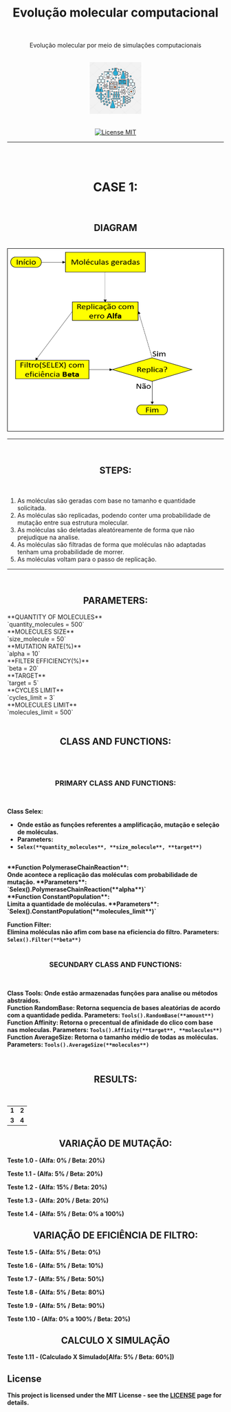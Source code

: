 <h1 align="center">Evolução molecular computacional</h1>
<br>
<p align="center">Evolução molecular por meio de simulações computacionais</p>
<br>
<div align="center">
  <img src="./assets/image/biotechnology1.jpg" alt="BioTech" width="120">
</div>
<br>

<p align="center">
  <a href="https://opensource.org/licenses/MIT">
    <img src="https://img.shields.io/badge/License-MIT-blue.svg" alt="License MIT">
  </a>
</p>
<hr size="5"/>
<br>
<br>

<h1 align="center">CASE 1:</h1>
<br>

<h2 align="center">DIAGRAM</h2>
<br>

<div align="center">
  <img src="./assets/image/diagram.png" alt="BioTech" height="425" width="660">
</div>

<hr size="5"/>


<br>
  <h2 align="center">STEPS:</h2>
<br>

 1. As moléculas são geradas com base no tamanho e quantidade solicitada.
 2. As moléculas são replicadas, podendo conter uma probabilidade de mutação entre sua estrutura molecular.
 3. As moléculas são deletadas aleatóreamente de forma que não prejudique na analise.
 4. As moléculas são filtradas de forma que moléculas não adaptadas tenham uma probabilidade de morrer.
 5. As moléculas voltam para o passo de replicação.
<hr size="5"/>
<br>


<h2 align="center">PARAMETERS:</h2>
**QUANTITY OF MOLECULES**<br>
`quantity_molecules = 500`
<br>
**MOLECULES SIZE**<br>
`size_molecule = 50`
<br>
**MUTATION RATE(%)**<br>
`alpha = 10`
<br>
**FILTER EFFICIENCY(%)**<br>
`beta = 20`
<br>
**TARGET**<br>
`target = 5`
<br>
**CYCLES LIMIT**<br>
`cycles_limit = 3`
<br>
**MOLECULES LIMIT**<br>
`molecules_limit = 500`
<br>

<br>
  <h2 align="center">CLASS AND FUNCTIONS:</h2>
<br>
<br>
  <h3 align="center">PRIMARY CLASS AND FUNCTIONS:</h3>
<br>


<strong>Class Selex:</trong>
 - Onde estão as funções referentes a amplificação, mutação e seleção de moléculas.
 - **Parameters**:
 - `Selex(**quantity_molecules**, **size_molecule**, **target**)`

<br>
**Function PolymeraseChainReaction**:<br>
Onde acontece a replicação das moléculas com probabilidade de mutação.
**Parameters**: `Selex().PolymeraseChainReaction(**alpha**)`
<br>
**Function ConstantPopulation**:<br>
Limita a quantidade de moléculas.
**Parameters**: `Selex().ConstantPopulation(**molecules_limit**)`

**Function Filter**:<br>
Elimina moléculas não afim com base na eficiencia do filtro.
**Parameters**: `Selex().Filter(**beta**)`
<br>
<br>
  <h3 align="center">SECUNDARY CLASS AND FUNCTIONS:</h3>
<br>

**Class Tools**:
Onde estão armazenadas funções para analise ou métodos abstraidos.
<br>
**Function RandomBase:**
Retorna sequencia de bases aleatórias de acordo com a quantidade pedida.
**Parameters**: `Tools().RandomBase(**amount**)`
<br> 
**Function Affinity**:
Retorna o precentual de afinidade do clico com base nas moleculas.
**Parameters**: `Tools().Affinity(**target**, **molecules**)`
<br>
**Function AverageSize**:
Retorna o tamanho médio de todas as moléculas.
**Parameters**: `Tools().AverageSize(**molecules**)`
<br>

<br>
  <h2 align="center">RESULTS:</h2>
<br>

<table>
  <tr>
    <td>1</td>
    <td>2</td>
  </tr>
  <tr>
    <td>3</td>
    <td>4</td>
  </tr>
</table>

<h2 align="center">VARIAÇÃO DE MUTAÇÃO:</h2>

Teste 1.0 - (Alfa: 0% / Beta: 20%)

Teste 1.1 - (Alfa: 5% / Beta: 20%)

Teste 1.2 - (Alfa: 15% / Beta: 20%)

Teste 1.3 - (Alfa: 20% / Beta: 20%)

Teste 1.4 - (Alfa: 5% / Beta: 0% a 100%)

<h2 align="center">VARIAÇÃO DE EFICIÊNCIA DE FILTRO:</h2>

Teste 1.5 - (Alfa: 5% / Beta: 0%)

Teste 1.6 - (Alfa: 5% / Beta: 10%)

Teste 1.7 - (Alfa: 5% / Beta: 50%)

Teste 1.8 - (Alfa: 5% / Beta: 80%)

Teste 1.9 - (Alfa: 5% / Beta: 90%)

Teste 1.10 - (Alfa: 0% a 100% / Beta: 20%)


<h2 align="center">CALCULO X SIMULAÇÃO</h2>

Teste 1.11 - (Calculado X Simulado[Alfa: 5% / Beta: 60%])




## License

This project is licensed under the MIT License - see the [LICENSE](https://opensource.org/licenses/MIT) page for details.


